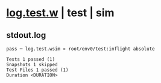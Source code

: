 # [log.test.w](../../../../../../tests/sdk_tests/math/log.test.w) | test | sim

## stdout.log
```log
pass ─ log.test.wsim » root/env0/test:inflight absolute

Tests 1 passed (1)
Snapshots 1 skipped
Test Files 1 passed (1)
Duration <DURATION>
```

